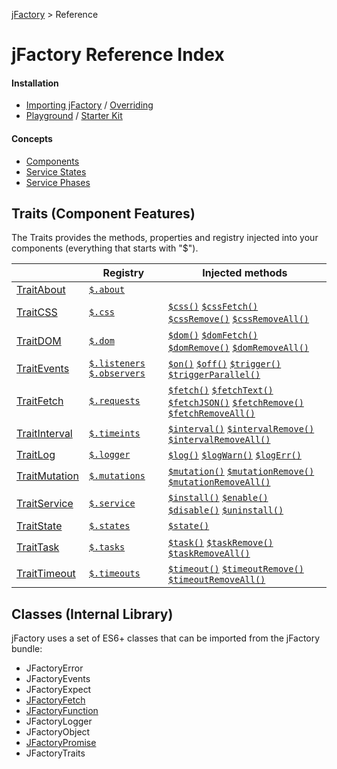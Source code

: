 [jFactory](index.md) > Reference 

# jFactory Reference Index

#### Installation
* [Importing jFactory](ref-import.md) / [Overriding](ref-overriding.md)
* [Playground](playground/README.md) /  [Starter Kit](https://github.com/jfactory-es/jfactory-starterkit)

#### Concepts

* [Components](ref-components.md)
* [Service States](TraitService-States.md)
* [Service Phases](TraitService-Phases.md)

## Traits (Component Features)

The Traits provides the methods, properties and registry injected into your components (everything that starts with "$"). 

|                                   | Registry                                                        | Injected methods                                                     |
|-----------------------------------|-----------------------------------------------------------------|----------------------------------------------------------------------|  
| [TraitAbout](TraitAbout.md)       | [`$.about`](TraitAbout.md)                                      |                                                                      |
| [TraitCSS](TraitCSS.md)           | [`$.css`](TraitCSS.md)                                          | [`$css()`](TraitCSS.md) [`$cssFetch()`](TraitCSS.md) [`$cssRemove()`](TraitCSS.md) [`$cssRemoveAll()`](TraitCSS.md)              |
| [TraitDOM](TraitDOM.md)           | [`$.dom`](TraitDOM.md)                                          | [`$dom()`](TraitDOM.md) [`$domFetch()`](TraitDOM.md) [`$domRemove()`](TraitDOM.md) [`$domRemoveAll()`](TraitDOM.md)              |
| [TraitEvents](TraitEvents.md)     | [`$.listeners`](TraitEvents.md) [`$.observers`](TraitEvents.md) | [`$on()`](TraitEvents.md) [`$off()`](TraitEvents.md) [`$trigger()`](TraitEvents.md) [`$triggerParallel()`](TraitEvents.md)    |
| [TraitFetch](TraitFetch.md)       | [`$.requests`](TraitFetch.md)                                   | [`$fetch()`](TraitFetch.md) [`$fetchText()`](TraitFetch.md) [`$fetchJSON()`](TraitFetch.md) [`$fetchRemove()`](TraitFetch.md) [`$fetchRemoveAll()`](TraitFetch.md) |
| [TraitInterval](TraitInterval.md) | [`$.timeints`](TraitInterval.md)                                | [`$interval()`](TraitInterval.md) [`$intervalRemove()`](TraitInterval.md) [`$intervalRemoveAll()`](TraitInterval.md)             |
| [TraitLog](TraitLog.md)           | [`$.logger`](TraitLog.md)                                       | [`$log()`](TraitLog.md) [`$logWarn()`](TraitLog.md) [`$logErr()`](TraitLog.md)                                    |
| [TraitMutation](TraitMutation.md) | [`$.mutations`](TraitMutation.md)                               | [`$mutation()`](TraitMutation.md) [`$mutationRemove()`](TraitMutation.md) [`$mutationRemoveAll()`](TraitMutation.md)             |
| [TraitService](TraitService.md)   | [`$.service`](TraitService.md)                                  | [`$install()`](TraitService.md) [`$enable()`](TraitService.md) [`$disable()`](TraitService.md) [`$uninstall()`](TraitService.md)                 |
| [TraitState](TraitState.md)       | [`$.states`](TraitState.md)                                     | [`$state()`](TraitState.md)                                                           |
| [TraitTask](TraitTask.md)         | [`$.tasks`](TraitTask.md)                                       | [`$task()`](TraitTask.md) [`$taskRemove()`](TraitTask.md) [`$taskRemoveAll()`](TraitTask.md)                         |
| [TraitTimeout](TraitTimeout.md)   | [`$.timeouts`](TraitTimeout.md)                                 | [`$timeout()`](TraitTimeout.md) [`$timeoutRemove()`](TraitTimeout.md) [`$timeoutRemoveAll()`](TraitTimeout.md)                |
 
<!--
| <img height="16" src="https://vuejs.org/images/logo.png">[TraitLibVue](TraitLibVue.md)     | [`$.vue`](TraitLibVue.md)                                       | [`$vue()`](TraitLibVue.md) [`$vueRemove()`](TraitLibVue.md) [`$vueRemoveAll()`](TraitLibVue.md)                            |
| <img height="16" src="https://upload.wikimedia.org/wikipedia/commons/a/a7/React-icon.svg">[TraitLibReact](TraitLibReact.md) | [`$.react`](TraitLibReact.md)                                   | [`$react()`](TraitLibReact.md) [`$reactRemove()`](TraitLibReact.md) [`$reactRemoveAll()`](TraitLibReact.md)                            |
-->

## Classes (Internal Library)

jFactory uses a set of ES6+ classes that can be imported from the jFactory bundle:

* JFactoryError
* JFactoryEvents
* JFactoryExpect
* [JFactoryFetch](JFactoryFetch.md)
* [JFactoryFunction](JFactoryFunction.md)
* JFactoryLogger
* JFactoryObject
* [JFactoryPromise](JFactoryPromise.md)
* JFactoryTraits